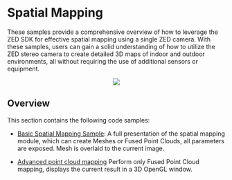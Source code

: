 # Spatial Mapping

These samples provide a comprehensive overview of how to leverage the ZED SDK for effective spatial mapping using a single ZED camera. With these samples, users can gain a solid understanding of how to utilize the ZED stereo camera to create detailed 3D maps of indoor and outdoor environments, all without requiring the use of additional sensors or equipment.

<p align="center">  
  <img src="https://user-images.githubusercontent.com/32394882/229099549-63ca7832-b7a2-42eb-9971-c1635d205b0c.gif">
</p>

## Overview

This section contains the following code samples:

- [Basic Spatial Mapping Sample](./spatial%20mapping/): A full presentation of the spatial mapping module, which can create Meshes or Fused Point Clouds, all parameters are exposed. Mesh is overlaid to the current image.

- [Advanced point cloud mapping](./advanced%20point%20cloud%20mapping/) Perform only Fused Point Cloud mapping, displays the current result in a 3D OpenGL window.
